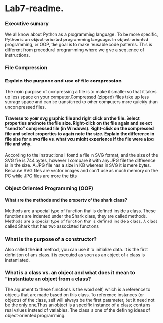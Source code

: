 # Lab7-readme.
### Executive sumary
We all know about Python as a programming language. To be more specific, Python is an object-oriented programming language. In object-oriented programming, or OOP, the goal is to make reusable code patterns. This is different from procedural programming where we give a sequence of instructions.
### File Compression
### Explain the purpose and use of file compression
The main purpose of compressing a file is to make it smaller so that it takes up less space on your computer.Compressed (zipped) files take up less storage space and can be transferred to other computers more quickly than uncompressed files.
#### Traverse to your svg graphic file and right click on the file.  Select properties and note the file size.  Right-click on the file again and select "send to" compressed file (in Windows).  Right-click on the compressed file and select properties to again note the size.  Explain the difference in file size for a svg file vs. what you might experience if the file were a jpg file and why.  
According to the instructions I found a file in SVG format, and the size of the SVG file is 744 bytes, however I compare it with any JPG file the difference is in the size. A JPG file has a size in KB whereas in SVG it is mere bytes. Because SVG files are vector images and don't use as much memory on the PC while JPG files are more the bits
### Object Oriented Programming (OOP) 
#### What are the methods and the property of the shark class? 
Methods are a special type of function that is defined inside a class. These functions are indented under the Shark class, they are called methods. Methods are a special type of function that is defined inside a class. A class called Shark that has two associated functions
### What is the purpose of a constructor? 
Also called the __init__ method, you can use it to initialize data. It is the first definition of any class.It is executed as soon as an object of a class is instantiated.
### What is a class vs. an object and what does it mean to "instantiate an object from a class?
The argument to these functions is the word self, which is a reference to objects that are made based on this class. To reference instances (or objects) of the class, self will always be the first parameter, but it need not be the only one.Thus an object is a specific instance of a class; contains real values instead of variables. The class is one of the defining ideas of object-oriented programming.
